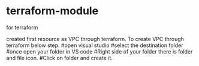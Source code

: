 # terraform-module
for terraform

created first resource as VPC through terraform.
To create VPC through terraform below step.
#open visual studio 
#select the destination folder
#once open your folder in VS code
#Right side of your folder there is folder and file icon.
#Click on folder and create it.
